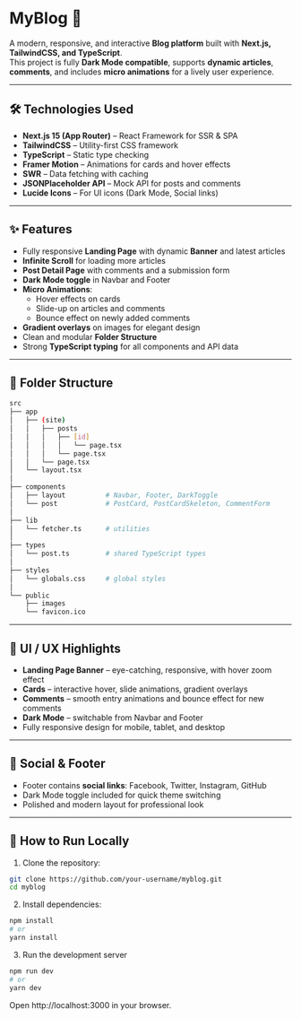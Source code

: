 # MyBlog 🚀

A modern, responsive, and interactive **Blog platform** built with **Next.js, TailwindCSS, and TypeScript**.  
This project is fully **Dark Mode compatible**, supports **dynamic articles**, **comments**, and includes **micro animations** for a lively user experience.

---

## 🛠 Technologies Used

- **Next.js 15 (App Router)** – React Framework for SSR & SPA
- **TailwindCSS** – Utility-first CSS framework
- **TypeScript** – Static type checking
- **Framer Motion** – Animations for cards and hover effects
- **SWR** – Data fetching with caching
- **JSONPlaceholder API** – Mock API for posts and comments
- **Lucide Icons** – For UI icons (Dark Mode, Social links)

---

## ✨ Features

- Fully responsive **Landing Page** with dynamic **Banner** and latest articles
- **Infinite Scroll** for loading more articles
- **Post Detail Page** with comments and a submission form
- **Dark Mode toggle** in Navbar and Footer
- **Micro Animations**:
  - Hover effects on cards
  - Slide-up on articles and comments
  - Bounce effect on newly added comments
- **Gradient overlays** on images for elegant design
- Clean and modular **Folder Structure**
- Strong **TypeScript typing** for all components and API data

---

## 📁 Folder Structure

```bash
src
├── app
│   ├── (site)
│   │   ├── posts
│   │   │   ├── [id]
│   │   │   │   └── page.tsx
│   │   │   └── page.tsx
│   │   └── page.tsx
│   └── layout.tsx
│
├── components
│   ├── layout          # Navbar, Footer, DarkToggle
│   └── post            # PostCard, PostCardSkeleton, CommentForm
│
├── lib
│   └── fetcher.ts      # utilities
│
├── types
│   └── post.ts         # shared TypeScript types
│
├── styles
│   └── globals.css     # global styles
│
└── public
    ├── images
    └── favicon.ico


```

---

## 🎨 UI / UX Highlights

- **Landing Page Banner** – eye-catching, responsive, with hover zoom effect
- **Cards** – interactive hover, slide animations, gradient overlays
- **Comments** – smooth entry animations and bounce effect for new comments
- **Dark Mode** – switchable from Navbar and Footer
- Fully responsive design for mobile, tablet, and desktop

---

## 🔗 Social & Footer

- Footer contains **social links**: Facebook, Twitter, Instagram, GitHub
- Dark Mode toggle included for quick theme switching
- Polished and modern layout for professional look

---

## 🚀 How to Run Locally

1. Clone the repository:

```bash
git clone https://github.com/your-username/myblog.git
cd myblog
```

2. Install dependencies:

```bash
npm install
# or
yarn install
```

3. Run the development server

```bash
npm run dev
# or
yarn dev
```

Open http://localhost:3000
in your browser.
